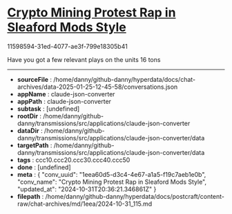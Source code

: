# [Crypto Mining Protest Rap in Sleaford Mods Style](https://claude.ai/chat/1eea60d5-d3c4-4e67-a1a5-f19c7aeb1e0b)

11598594-31ed-4077-ae3f-799e18305b41

Have you got a few relevant plays on the units 16 tons

---

* **sourceFile** : /home/danny/github-danny/hyperdata/docs/chat-archives/data-2025-01-25-12-45-58/conversations.json
* **appName** : claude-json-converter
* **appPath** : claude-json-converter
* **subtask** : [undefined]
* **rootDir** : /home/danny/github-danny/transmissions/src/applications/claude-json-converter
* **dataDir** : /home/danny/github-danny/transmissions/src/applications/claude-json-converter/data
* **targetPath** : /home/danny/github-danny/transmissions/src/applications/claude-json-converter/data
* **tags** : ccc10.ccc20.ccc30.ccc40.ccc50
* **done** : [undefined]
* **meta** : {
  "conv_uuid": "1eea60d5-d3c4-4e67-a1a5-f19c7aeb1e0b",
  "conv_name": "Crypto Mining Protest Rap in Sleaford Mods Style",
  "updated_at": "2024-10-31T20:36:21.346861Z"
}
* **filepath** : /home/danny/github-danny/hyperdata/docs/postcraft/content-raw/chat-archives/md/1eea/2024-10-31_115.md